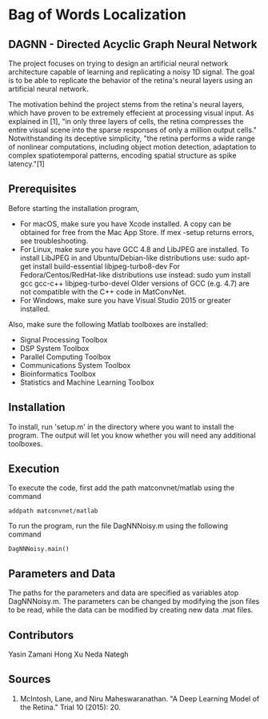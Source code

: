 # Bag of Words Localization
## DAGNN - Directed Acyclic Graph Neural Network

The project focuses on trying to design an artificial neural network architecture capable of learning and replicating a noisy 1D signal. The goal is to be able to replicate the behavior of the retina's neural layers using an artificial neural network.  

The motivation behind the project stems from the retina's neural layers, which have proven to be extremely effecient at processing visual input. As explained in [1], "in only three layers
of cells, the retina compresses the entire visual scene into the sparse responses of only a million output cells." Notwithstanding its deceptive simplicity, "the retina performs a wide range of nonlinear computations, including object motion detection, adaptation to complex spatiotemporal patterns, encoding spatial structure as spike latency."[1]   

## Prerequisites

Before starting the installation program, 

* For macOS, make sure you have Xcode installed. A copy can be obtained for free from the Mac App Store. If mex -setup returns errors, see troubleshooting.
* For Linux, make sure you have GCC 4.8 and LibJPEG are installed. To install LibJPEG in and Ubuntu/Debian-like distributions use: sudo apt-get install build-essential libjpeg-turbo8-dev For Fedora/Centos/RedHat-like distributions use instead: sudo yum install gcc gcc-c++ libjpeg-turbo-devel Older versions of GCC (e.g. 4.7) are not compatible with the C++ code in MatConvNet.
* For Windows, make sure you have Visual Studio 2015 or greater installed.

Also, make sure the following Matlab toolboxes are installed:
* Signal Processing Toolbox
* DSP System Toolbox
* Parallel Computing Toolbox
* Communications System Toolbox
* Bioinformatics Toolbox
* Statistics and Machine Learning Toolbox

## Installation

To install, run 'setup.m' in the directory where you want to install the program. The output will let you know whether you will need any additional toolboxes.

## Execution

To execute the code, first add the path matconvnet/matlab using the command

	addpath matconvnet/matlab

To run the program, run the file DagNNNoisy.m using the following command

	DagNNNoisy.main()

## Parameters and Data

The paths for the parameters and data are specified as variables atop DagNNNoisy.m. The parameters can be changed by modifying the json files to be read, while the data can be modified by creating new data .mat files.

## Contributors

Yasin Zamani
Hong Xu
Neda Nategh

## Sources

1. McIntosh, Lane, and Niru Maheswaranathan. "A Deep Learning Model of the Retina." Trial 10 (2015): 20.